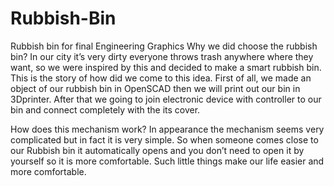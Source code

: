 # Rubbish-Bin
Rubbish bin for final Engineering Graphics
Why we did choose the rubbish bin? In our city it’s very dirty everyone throws trash anywhere where they want, so we were inspired by this and decided to make a smart rubbish bin. This is the story of how did we come to this idea.
 First of all, we made an object of our rubbish bin in OpenSCAD then we will print out our bin in 3Dprinter. After that we going to join electronic device with controller to our bin and connect completely with the its cover.

How does this mechanism work? In appearance the mechanism seems very complicated but in fact it is very simple. So when someone comes close to our Rubbish bin it automatically opens and you don’t need to open it by yourself so it is more comfortable. Such little things make our life easier and more comfortable.
